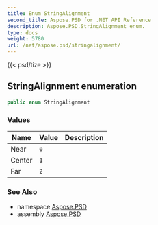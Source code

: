 ```yaml
---
title: Enum StringAlignment
second_title: Aspose.PSD for .NET API Reference
description: Aspose.PSD.StringAlignment enum. 
type: docs
weight: 5780
url: /net/aspose.psd/stringalignment/
---
```

{{< psd/tize >}}
## StringAlignment enumeration

```csharp
public enum StringAlignment
```

### Values

| Name | Value | Description |
| --- | --- | --- |
| Near | `0` |  |
| Center | `1` |  |
| Far | `2` |  |

### See Also

* namespace [Aspose.PSD](../../aspose.psd/)
* assembly [Aspose.PSD](../../)


